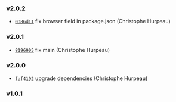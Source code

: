 ### v2.0.2

- [`0386d11`](https://github.com/turacojs/fody-redux/commit/0386d11cbe0909c417d71fd0f8298ac217bc4f53) fix browser field in package.json (Christophe Hurpeau)

### v2.0.1

- [`8196905`](https://github.com/turacojs/fody-redux/commit/8196905a1b86bb81c3842c59481bd6f75baeada3) fix main (Christophe Hurpeau)

### v2.0.0

- [`faf4192`](https://github.com/turacojs/fody-redux/commit/faf41923999ce975d30b02607ef3a24b51898bd7) upgrade dependencies (Christophe Hurpeau)

### v1.0.1



